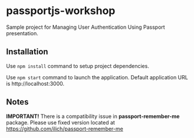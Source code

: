 # passportjs-workshop
Sample project for Managing User Authentication Using Passport presentation.

## Installation

Use `npm install` command to setup project dependencies.

Use `npm start` command to launch the application. Default application URL is http://localhost:3000. 
 
## Notes

**IMPORTANT!** There is a compatibility issue in **passport-remember-me** package. Please use fixed version located at https://github.com/ilich/passport-remember-me
